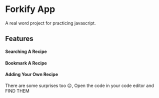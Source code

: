 # Forkify App

A real word project for practicing javascript.

## Features

#### Searching A Recipe

#### Bookmark A Recipe

#### Adding Your Own Recipe

There are some surprises too 😉, Open the code in your code editor and FIND THEM
